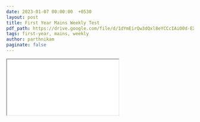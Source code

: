 ```yaml
---
date: 2023-01-07 00:00:00  +0530
layout: post
title: First Year Mains Weekly Test
pdf_path: https://drive.google.com/file/d/1dYmEirQw3dQxl8eYCCcIAiO0d-EXCPG6/preview?usp=drive_link
tags: first-year, mains, weekly
author: parthnikam
paginate: false
---
```


<iframe class="embed-pdf" src="{{ page.pdf_path }}#toolbar=0" seamless="seamless" scrolling="no" style="overflow:hidden"></iframe>
